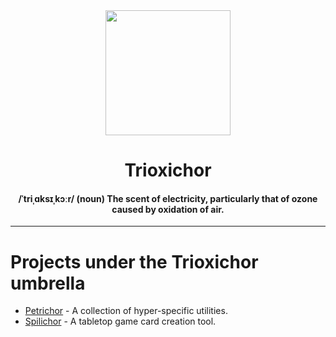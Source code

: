 <div align="center"><image width="200" src="./branding/logo.png"></div>
<h1 align="center">Trioxichor</h1>
<h4 align="center">/ˈtriˌɑksɪˌkɔːr/ (noun) The scent of electricity, particularly that of ozone caused by oxidation of air.</h4>

---

# Projects under the Trioxichor umbrella

- [Petrichor](https://github.com/sparklitwizzl/petrichor) - A collection of hyper-specific utilities.
- [Spilichor](https://github.com/sparklitwizzl/spilichor) - A tabletop game card creation tool.
